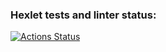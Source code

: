 ### Hexlet tests and linter status:
[![Actions Status](https://github.com/Holedesu/python-project-49/workflows/hexlet-check/badge.svg)](https://github.com/Holedesu/python-project-49/actions)